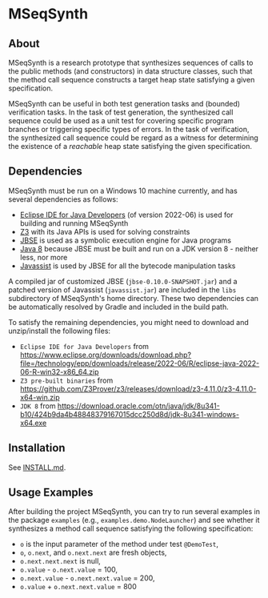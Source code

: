 # MSeqSynth

## About

MSeqSynth is a research prototype that synthesizes sequences of calls to the public methods (and constructors) in data structure classes, such that the method call sequence constructs a target heap state satisfying a given specification.

MSeqSynth can be useful in both test generation tasks and (bounded) verification tasks. In the task of test generation, the synthesized call sequence could be used as a unit test for covering specific program branches or triggering specific types of errors. In the task of verification, the synthesized call sequence could be regard as a witness for determining the existence of a *reachable* heap state satisfying the given specification.

## Dependencies

MSeqSynth must be run on a Windows 10 machine currently, and has several dependencies as follows:

- [Eclipse IDE for Java Developers](https://www.eclipse.org/downloads/packages/release/2022-06/r/eclipse-ide-java-developers) (of version 2022-06) is used for building and running MSeqSynth
- [Z3](https://github.com/Z3Prover/z3) with its Java APIs is used for solving constraints
- [JBSE](https://github.com/pietrobraione/jbse) is used as a symbolic execution engine for Java programs
- [Java 8](https://www.oracle.com/java/technologies/java8.html) because JBSE must be built and run on a JDK version 8 - neither less, nor more
- [Javassist](http://www.javassist.org/) is used by JBSE for all the bytecode manipulation tasks

A compiled jar of customized JBSE (`jbse-0.10.0-SNAPSHOT.jar`) and a patched version of Javassist (`javassist.jar`) are included in the `libs` subdirectory of MSeqSynth's home directory. These two dependencies can be automatically resolved by Gradle and included in the build path.

To satisfy the remaining dependencies, you might need to download and unzip/install the following files:

- `Eclipse IDE for Java Developers` from https://www.eclipse.org/downloads/download.php?file=/technology/epp/downloads/release/2022-06/R/eclipse-java-2022-06-R-win32-x86_64.zip
- `Z3 pre-built binaries` from https://github.com/Z3Prover/z3/releases/download/z3-4.11.0/z3-4.11.0-x64-win.zip
- `JDK 8` from https://download.oracle.com/otn/java/jdk/8u341-b10/424b9da4b48848379167015dcc250d8d/jdk-8u341-windows-x64.exe

## Installation

See [INSTALL.md](./INSTALL.md).

## Usage Examples

After building the project MSeqSynth, you can try to run several examples in the package `examples` (e.g., `examples.demo.NodeLauncher`) and see whether it synthesizes a method call sequence satisfying the following specification:
- `o` is the input parameter of the method under test `@DemoTest`,
- `o`, `o.next`, and `o.next.next` are fresh objects,
- `o.next.next.next` is null,
- `o.value` - `o.next.value` = 100,
- `o.next.value` - `o.next.next.value` = 200,
- `o.value` + `o.next.next.value` = 800

